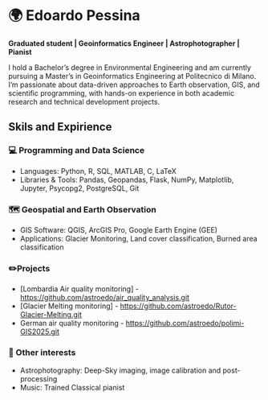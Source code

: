 # 🌍 Edoardo Pessina

**Graduated student | Geoinformatics Engineer | Astrophotographer | Pianist**

I hold a Bachelor’s degree in Environmental Engineering and am currently pursuing a Master’s in Geoinformatics Engineering at Politecnico di Milano. I’m passionate about data-driven approaches to Earth observation, GIS, and scientific programming, with hands-on experience in both academic research and technical development projects.

## Skils and Expirience 

### 💻 Programming and Data Science 
* Languages: Python, R, SQL, MATLAB, C, LaTeX
* Libraries & Tools: Pandas, Geopandas, Flask, NumPy, Matplotlib, Jupyter, Psycopg2, PostgreSQL, Git 

### 🗺️ Geospatial and Earth Observation
* GIS Software: QGIS, ArcGIS Pro, Google Earth Engine (GEE)
* Applications: Glacier Monitoring, Land cover classification, Burned area classification

### ✏️Projects
* [Lombardia Air quality monitoring] - https://github.com/astroedo/air_quality_analysis.git
* [Glacier Melting monitoring] - https://github.com/astroedo/Rutor-Glacier-Melting.git
* German air quality monitoring - https://github.com/astroedo/polimi-GIS2025.git

### 🔭 Other interests
* Astrophotography: Deep-Sky imaging, image calibration and post-processing
* Music: Trained Classical pianist 
  
<!--
**astroedo/astroedo** is a ✨ _special_ ✨ repository because its `README.md` (this file) appears on your GitHub profile.
